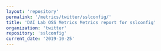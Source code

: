```yaml
---
layout: 'repository'
permalink: '/metrics/twitter/sslconfig/'
title: 'DAI Lab OSS Metrics Metrics report for sslconfig'
organization: 'twitter'
repository: 'sslconfig'
current_date: '2019-10-25'
---
```

